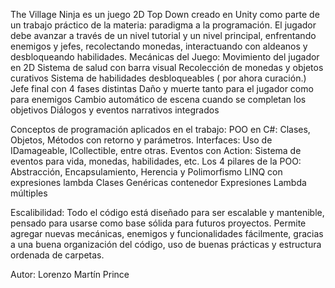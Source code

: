 The Village Ninja es un juego 2D Top Down creado en Unity como parte de un trabajo práctico de la materia: paradigma a la programación. 
El jugador debe avanzar a través de un nivel tutorial y un nivel principal, enfrentando enemigos y jefes, recolectando monedas, interactuando con aldeanos y desbloqueando habilidades.
Mecánicas del Juego:
Movimiento del jugador en 2D
Sistema de salud con barra visual
Recolección de monedas y objetos curativos
Sistema de habilidades desbloqueables ( por ahora curación.)
Jefe final con 4 fases distintas
Daño y muerte tanto para el jugador como para enemigos
Cambio automático de escena cuando se completan los objetivos
Diálogos y eventos narrativos integrados

Conceptos de programación aplicados en el trabajo: 
POO en C#: Clases, Objetos, Métodos con retorno y parámetros.
Interfaces: Uso de IDamageable, ICollectible, entre otras.
Eventos con Action: Sistema de eventos para vida, monedas, habilidades, etc.
Los 4 pilares de la POO: Abstracción, Encapsulamiento, Herencia y Polimorfismo
LINQ con expresiones lambda
Clases Genéricas contenedor<T>
Expresiones Lambda múltiples

Escalibilidad: 
Todo el código está diseñado para ser escalable y mantenible, pensado para usarse como base sólida para futuros proyectos.
Permite agregar nuevas mecánicas, enemigos y funcionalidades fácilmente, gracias a una buena organización del código, uso de buenas prácticas y estructura ordenada de carpetas.

Autor: Lorenzo Martín Prince
